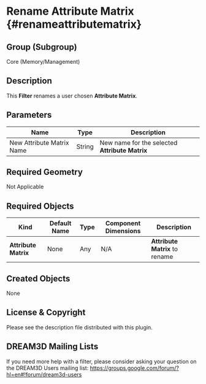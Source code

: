 Rename Attribute Matrix {#renameattributematrix}
=============

## Group (Subgroup) ##
Core (Memory/Management)

## Description ##
This **Filter** renames a user chosen **Attribute Matrix**.

## Parameters ##
| Name | Type | Description |
|------|------| ----------- |
| New Attribute Matrix Name | String | New name for the selected **Attribute Matrix** |

## Required Geometry ##
Not Applicable

## Required Objects ##
| Kind | Default Name | Type | Component Dimensions | Description |
|------|--------------|-------------|---------|-----|
| **Attribute Matrix** | None | Any | N/A | **Attribute Matrix** to rename |

## Created Objects ##
None

## License & Copyright ##

Please see the description file distributed with this plugin.

## DREAM3D Mailing Lists ##

If you need more help with a filter, please consider asking your question on the DREAM3D Users mailing list:
https://groups.google.com/forum/?hl=en#!forum/dream3d-users


